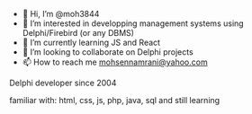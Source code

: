 - 👋 Hi, I’m @moh3844
- 👀 I’m interested in developping management systems using Delphi/Firebird (or any DBMS)
- 🌱 I’m currently learning JS and React 
- 💞️ I’m looking to collaborate on Delphi projects
- 📫 How to reach me mohsennamrani@yahoo.com

<!---
moh3844/moh3844 is a ✨ special ✨ repository because its `README.md` (this file) appears on your GitHub profile.
You can click the Preview link to take a look at your changes.

--->Delphi developer since 2004
familiar with: html, css, js, php, java, sql and still learning
